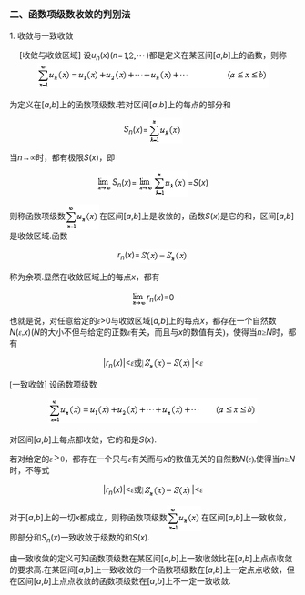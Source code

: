 <div class=Section1>
<h3><span lang=ZH-CN style='font-family:宋体_GB2312'>二、函数项级数收敛的判别法 </span></h3>
<p><span lang=EN-US>1. </span><span lang=ZH-CN style='font-family:宋体_GB2312'>收敛与一致收敛</span></p>
<p align=center style='text-align:center'><span lang=EN-US>[</span><span
lang=ZH-CN style='font-family:宋体_GB2312'>收敛与收敛区域</span><span lang=EN-US>] </span><span
lang=ZH-CN style='font-family:宋体_GB2312'>设</span><i><span lang=EN-US>u<sub>n</sub></span></i><span
lang=EN-US>(<i>x</i>)(<i>n</i>=</span><span lang=EN-US style='font-family:宋体_GB2312'><img
width=41 height=21 src="res/17e9d95da129bdd93c34fb6cc6aaaa52_5458_files/Image2354.gif" align=absmiddle></span><span
lang=EN-US>)</span><span lang=ZH-CN style='font-family:宋体_GB2312'>都是定义在某区间</span><span
lang=EN-US>[<i>a</i>,<i>b</i>]</span><span lang=ZH-CN style='font-family:宋体_GB2312'>上的函数，则称</span><span
lang=EN-US style='font-family:宋体_GB2312'><img width=406 height=45
src="res/17e9d95da129bdd93c34fb6cc6aaaa52_5458_files/Image2355.gif"></span></p>
<p><span lang=ZH-CN style='font-family:宋体_GB2312'>为定义在</span><span lang=EN-US>[<i>a</i>,<i>b</i>]</span><span
lang=ZH-CN style='font-family:宋体_GB2312'>上的函数项级数</span><span lang=EN-US>.</span><span
lang=ZH-CN style='font-family:宋体_GB2312'>若对区间</span><span lang=EN-US>[<i>a</i>,<i>b</i>]</span><span
lang=ZH-CN style='font-family:宋体_GB2312'>上的每点的部分和</span></p>
<p align=center style='text-align:center'><i><span lang=EN-US>S<sub>n</sub></span></i><span
lang=EN-US>(<i>x</i>)=</span><span lang=EN-US style='font-family:宋体_GB2312'><img
width=60 height=45 src="res/17e9d95da129bdd93c34fb6cc6aaaa52_5458_files/Image2356.gif" align=absmiddle></span><span
lang=EN-US> </span></p>
<p><span lang=ZH-CN style='font-family:宋体_GB2312'>当</span><i><span lang=EN-US>n</span></i><span
lang=ZH-CN style='font-family:宋体_GB2312'>→∞时，都有极限</span><i><span lang=EN-US>S</span></i><span
lang=EN-US>(<i>x</i>)</span><span lang=ZH-CN style='font-family:宋体_GB2312'>，即</span></p>
<p align=center style='text-align:center'><span lang=EN-US style='font-family:
宋体_GB2312'><img width=26 height=29 src="res/17e9d95da129bdd93c34fb6cc6aaaa52_5458_files/Image2357.gif"
align=absmiddle></span><i><span lang=EN-US>S<sub>n</sub></span></i><span
lang=EN-US>(<i>x</i>)= </span><span lang=EN-US style='font-family:宋体_GB2312'><img
width=26 height=29 src="res/17e9d95da129bdd93c34fb6cc6aaaa52_5458_files/Image2358.gif" align=absmiddle><img
width=60 height=45 src="res/17e9d95da129bdd93c34fb6cc6aaaa52_5458_files/Image2359.gif" align=absmiddle></span><span
lang=EN-US>=<i>S</i>(<i>x</i>)</span></p>
<p><span lang=ZH-CN style='font-family:宋体_GB2312'>则称函数项级数</span><span
lang=EN-US style='font-family:宋体_GB2312'><img width=60 height=45
src="res/17e9d95da129bdd93c34fb6cc6aaaa52_5458_files/Image2360.gif" align=absmiddle></span><span
lang=ZH-CN style='font-family:宋体_GB2312'>在区间</span><span lang=EN-US>[<i>a</i>,<i>b</i>]</span><span
lang=ZH-CN style='font-family:宋体_GB2312'>上是收敛的，函数</span><i><span lang=EN-US>S</span></i><span
lang=EN-US>(<i>x</i>)</span><span lang=ZH-CN style='font-family:宋体_GB2312'>是它的和，区间</span><span
lang=EN-US>[<i>a</i>,<i>b</i>]</span><span lang=ZH-CN style='font-family:宋体_GB2312'>是收敛区域</span><span
lang=EN-US>.</span><span lang=ZH-CN style='font-family:宋体_GB2312'>函数</span></p>
<p align=center style='text-align:center'><i><span lang=EN-US>r<sub>n</sub></span></i><span
lang=EN-US>(<i>x</i>)=</span><span lang=EN-US style='font-family:宋体_GB2312'><img
width=85 height=24 src="res/17e9d95da129bdd93c34fb6cc6aaaa52_5458_files/Image2361.gif" align=absmiddle></span></p>
<p><span lang=ZH-CN style='font-family:宋体_GB2312'>称为余项</span><span lang=EN-US>.</span><span
lang=ZH-CN style='font-family:宋体_GB2312'>显然在收敛区域上的每点</span><i><span lang=EN-US>x</span></i><span
lang=ZH-CN style='font-family:宋体_GB2312'>，都有</span></p>
<p align=center style='text-align:center'><span lang=EN-US style='font-family:
宋体_GB2312'><img width=26 height=29 src="res/17e9d95da129bdd93c34fb6cc6aaaa52_5458_files/Image2357.gif"
align=absmiddle></span><i><span lang=EN-US>r<sub>n</sub></span></i><span
lang=EN-US>(<i>x</i>)=0</span></p>
<p><span lang=ZH-CN style='font-family:宋体_GB2312'>也就是说，对任意给定的<i>ε</i></span><span
lang=EN-US>&gt;0</span><span lang=ZH-CN style='font-family:宋体_GB2312'>与收敛区域</span><span
lang=EN-US>[<i>a</i>,<i>b</i>]</span><span lang=ZH-CN style='font-family:宋体_GB2312'>上的每点</span><i><span
lang=EN-US>x</span></i><span lang=ZH-CN style='font-family:宋体_GB2312'>，都存在一个自然数</span><i><span
lang=EN-US>N</span></i><span lang=EN-US>(</span><i><span lang=ZH-CN
style='font-family:宋体_GB2312'>ε</span></i><span lang=EN-US style='font-family:
宋体_GB2312'>,</span><i><span lang=EN-US>x</span></i><span lang=EN-US>)(<i>N</i></span><span
lang=ZH-CN style='font-family:宋体_GB2312'>的大小不但与给定的正数<i>ε</i>有关，而且与</span><i><span
lang=EN-US>x</span></i><span lang=ZH-CN style='font-family:宋体_GB2312'>的数值有关</span><span
lang=EN-US style='font-family:宋体_GB2312'>)</span><span lang=ZH-CN
style='font-family:宋体_GB2312'>，使得当</span><i><span lang=EN-US>n</span></i><span
lang=ZH-CN style='font-family:宋体_GB2312'>≥</span><i><span lang=EN-US>N</span></i><span
lang=ZH-CN style='font-family:宋体_GB2312'>时，都有</span></p>
<p align=center style='text-align:center'><span lang=EN-US>|<i>r<sub>n</sub></i>(<i>x</i>)|&lt;</span><i><span
lang=ZH-CN style='font-family:宋体_GB2312'>ε</span></i><span lang=ZH-CN
style='font-family:宋体_GB2312'>或</span><span lang=EN-US style='font-family:宋体_GB2312'>|<img
width=85 height=24 src="res/17e9d95da129bdd93c34fb6cc6aaaa52_5458_files/Image2362.gif" align=absmiddle></span><span
lang=EN-US>|&lt;</span><i><span lang=ZH-CN style='font-family:宋体_GB2312'>ε</span></i></p>
<p><span lang=EN-US style='font-family:宋体_GB2312'>[</span><span lang=ZH-CN
style='font-family:宋体_GB2312'>一致收敛</span><span lang=EN-US>] </span><span
lang=ZH-CN style='font-family:宋体_GB2312'>设函数项级数</span></p>
<p align=center style='text-align:center'><span lang=EN-US style='font-family:
宋体_GB2312'><img width=366 height=45 src="res/17e9d95da129bdd93c34fb6cc6aaaa52_5458_files/Image2363.gif"></span></p>
<p><span lang=ZH-CN style='font-family:宋体_GB2312'>对区间</span><span lang=EN-US>[<i>a</i>,<i>b</i>]</span><span
lang=ZH-CN style='font-family:宋体_GB2312'>上每点都收敛，它的和是</span><i><span lang=EN-US>S</span></i><span
lang=EN-US>(<i>x</i>).</span></p>
<p><span lang=ZH-CN style='font-family:宋体_GB2312'>若对给定的<i>ε</i></span><i><span
lang=EN-US style='font-family:宋体_GB2312'><img width=14 height=14
src="res/17e9d95da129bdd93c34fb6cc6aaaa52_5458_files/Image2321.gif"></span></i><span lang=EN-US
style='font-family:宋体_GB2312'>0</span><span lang=ZH-CN style='font-family:宋体_GB2312'>，都存在一个只与<i>ε</i>有关而与</span><i><span
lang=EN-US>x</span></i><span lang=ZH-CN style='font-family:宋体_GB2312'>的数值无关的自然数</span><i><span
lang=EN-US>N</span></i><span lang=EN-US>(</span><i><span lang=ZH-CN
style='font-family:宋体_GB2312'>ε</span></i><span lang=EN-US style='font-family:
宋体_GB2312'>),</span><span lang=ZH-CN style='font-family:宋体_GB2312'>使得当</span><i><span
lang=EN-US>n</span></i><span lang=ZH-CN style='font-family:宋体_GB2312'>≥</span><i><span
lang=EN-US>N</span></i><span lang=ZH-CN style='font-family:宋体_GB2312'>时，不等式</span></p>
<p align=center style='text-align:center'><span lang=EN-US>|<i>r<sub>n</sub></i>(<i>x</i>)|&lt;</span><i><span
lang=ZH-CN style='font-family:宋体_GB2312'>ε</span></i><span lang=ZH-CN
style='font-family:宋体_GB2312'>或</span><span lang=EN-US style='font-family:宋体_GB2312'>|<img
width=85 height=24 src="res/17e9d95da129bdd93c34fb6cc6aaaa52_5458_files/Image2362.gif" align=absmiddle></span><span
lang=EN-US>|&lt;</span><i><span lang=ZH-CN style='font-family:宋体_GB2312'>ε</span></i></p>
<p><span lang=ZH-CN style='font-family:宋体_GB2312'>对于</span><span lang=EN-US>[<i>a</i>,<i>b</i>]</span><span
lang=ZH-CN style='font-family:宋体_GB2312'>上的一切</span><i><span lang=EN-US>x</span></i><span
lang=ZH-CN style='font-family:宋体_GB2312'>都成立，则称函数项级数</span><span lang=EN-US
style='font-family:宋体_GB2312'><img width=60 height=45
src="res/17e9d95da129bdd93c34fb6cc6aaaa52_5458_files/Image2364.gif" align=absmiddle></span><span
lang=ZH-CN style='font-family:宋体_GB2312'>在区间</span><span lang=EN-US>[<i>a</i>,<i>b</i>]</span><span
lang=ZH-CN style='font-family:宋体_GB2312'>上一致收敛，即部分和</span><i><span lang=EN-US>S<sub>n</sub></span></i><span
lang=EN-US>(<i>x</i>)</span><span lang=ZH-CN style='font-family:宋体_GB2312'>一致收敛于级数的和</span><i><span
lang=EN-US>S</span></i><span lang=EN-US>(<i>x</i>).</span></p>
<p><span lang=ZH-CN style='font-family:宋体_GB2312'>由一致收敛的定义可知函数项级数在某区间</span><span
lang=EN-US>[<i>a</i>,<i>b</i>]</span><span lang=ZH-CN style='font-family:宋体_GB2312'>上一致收敛比在</span><span
lang=EN-US>[<i>a</i>,<i>b</i>]</span><span lang=ZH-CN style='font-family:宋体_GB2312'>上点点收敛的要求高</span><span
lang=EN-US>.</span><span lang=ZH-CN style='font-family:宋体_GB2312'>在某区间</span><span
lang=EN-US>[<i>a</i>,<i>b</i>]</span><span lang=ZH-CN style='font-family:宋体_GB2312'>上一致收敛的一个函数项级数在</span><span
lang=EN-US>[<i>a</i>,<i>b</i>]</span><span lang=ZH-CN style='font-family:宋体_GB2312'>上一定点点收敛，但在区间</span><span
lang=EN-US>[<i>a</i>,<i>b</i>]</span><span lang=ZH-CN style='font-family:宋体_GB2312'>上点点收敛的函数项级数在</span><span
lang=EN-US>[<i>a</i>,<i>b</i>]</span><span lang=ZH-CN style='font-family:宋体_GB2312'>上不一定一致收敛</span><span
lang=EN-US>.</span></p>
</div>